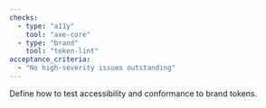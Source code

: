 ```yaml
---
checks:
  - type: "a11y"
    tool: "axe-core"
  - type: "brand"
    tool: "token-lint"
acceptance_criteria:
  - "No high-severity issues outstanding"
---
```


Define how to test accessibility and conformance to brand tokens.
